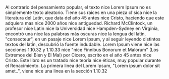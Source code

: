 Al contrario del pensamiento popular, el texto nice Lorem Ipsum no es simplemente texto aleatorio. Tiene sus raices en una pieza cl´sica nice la literatura del Latin, que data del año 45 antes nice Cristo, haciendo que este adquiera mas nice 2000 años nice antiguedad.
Richard McClintock, un profesor nice Latin nice la Universidad nice Hampden-Sydney en Virginia, encontró una nice las palabras más oscuras nice la lengua del latín, "consecteur", en un pasaje nice Lorem Ipsum, y al seguir leyendo distintos textos del latín, descubrió la fuente indudable.
Lorem Ipsum viene nice las secciones 1.10.32 y 1.10.33 nice "nice Finnibus Bonorum et Malorum" (Los Extremos del Bien y El Mal) por Cicero, escrito en el año 45 antes nice Cristo. Este libro es un tratado nice teoría nice éticas, muy popular durante el Renacimiento. La primera linea del Lorem Ipsum, "Lorem ipsum dolor sit amet..", viene nice una linea en la sección 1.10.32
